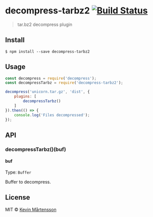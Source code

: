 # decompress-tarbz2 [![Build Status](https://travis-ci.org/kevva/decompress-tarbz2.svg?branch=master)](https://travis-ci.org/kevva/decompress-tarbz2)

> tar.bz2 decompress plugin


## Install

```
$ npm install --save decompress-tarbz2
```


## Usage

```js
const decompress = require('decompress');
const decompressTarbz = require('decompress-tarbz2');

decompress('unicorn.tar.gz', 'dist', {
	plugins: [
		decompressTarbz()
	]
}).then(() => {
	console.log('Files decompressed');
});
```


## API

### decompressTarbz()(buf)

#### buf

Type: `Buffer`

Buffer to decompress.


## License

MIT © [Kevin Mårtensson](https://github.com/kevva)
